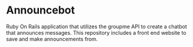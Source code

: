 # Announcebot

Ruby On Rails application that utilizes the groupme API to create a chatbot that announces messages. This repository includes a front end website to save and make announcements from.
